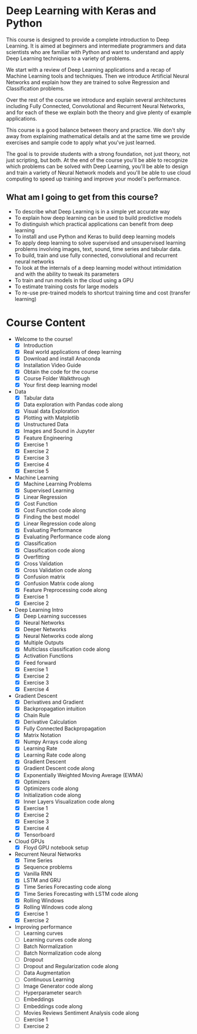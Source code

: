 # Deep Learning with Keras and Python

This course is designed to provide a complete introduction to Deep Learning. It is aimed at beginners and intermediate programmers and data scientists who are familiar with Python and want to understand and apply Deep Learning techniques to a variety of problems.

We start with a review of Deep Learning applications and a recap of Machine Learning tools and techniques. Then we introduce Artificial Neural Networks and explain how they are trained to solve Regression and Classification problems.

Over the rest of the course we introduce and explain several architectures including Fully Connected, Convolutional and Recurrent Neural Networks, and for each of these we explain both the theory and give plenty of example applications.

This course is a good balance between theory and practice. We don't shy away from explaining mathematical details and at the same time we provide exercises and sample code to apply what you've just learned.

The goal is to provide students with a strong foundation, not just theory, not just scripting, but both. At the end of the course you'll be able to recognize which problems can be solved with Deep Learning, you'll be able to design and train a variety of Neural Network models and you'll be able to use cloud computing to speed up training and improve your model's performance.

## What am I going to get from this course?

- To describe what Deep Learning is in a simple yet accurate way
- To explain how deep learning can be used to build predictive models
- To distinguish which practical applications can benefit from deep learning
- To install and use Python and Keras to build deep learning models
- To apply deep learning to solve supervised and unsupervised learning problems involving images, text, sound, time series and tabular data.
- To build, train and use fully connected, convolutional and recurrent neural networks
- To look at the internals of a deep learning model without intimidation and with the ability to tweak its parameters
- To train and run models in the cloud using a GPU
- To estimate training costs for large models
- To re-use pre-trained models to shortcut training time and cost (transfer learning)

# Course Content

- Welcome to the course!
  - [x] Introduction
  - [x] Real world applications of deep learning
  - [x] Download and install Anaconda
  - [x] Installation Video Guide
  - [x] Obtain the code for the course
  - [x] Course Folder Walkthrough
  - [x] Your first deep learning model

- Data
  - [x] Tabular data
  - [x] Data exploration with Pandas code along
  - [x] Visual data Exploration
  - [x] Plotting with Matplotlib
  - [x] Unstructured Data
  - [x] Images and Sound in Jupyter
  - [x] Feature Engineering
  - [x] Exercise 1
  - [x] Exercise 2
  - [x] Exercise 3
  - [x] Exercise 4
  - [x] Exercise 5
 
- Machine Learning
  - [x] Machine Learning Problems
  - [x] Supervised Learning
  - [x] Linear Regression
  - [x] Cost Function
  - [x] Cost Function code along
  - [x] Finding the best model
  - [x] Linear Regression code along
  - [x] Evaluating Performance
  - [x] Evaluating Performance code along
  - [x] Classification
  - [x] Classification code along
  - [x] Overfitting
  - [x] Cross Validation
  - [x] Cross Validation code along
  - [x] Confusion matrix
  - [x] Confusion Matrix code along
  - [x] Feature Preprocessing code along
  - [x] Exercise 1
  - [x] Exercise 2

- Deep Learning Intro
  - [x] Deep Learning successes
  - [x] Neural Networks
  - [x] Deeper Networks
  - [x] Neural Networks code along
  - [x] Multiple Outputs
  - [x] Multiclass classification code along
  - [x] Activation Functions
  - [x] Feed forward
  - [x] Exercise 1
  - [x] Exercise 2
  - [x] Exercise 3
  - [x] Exercise 4

- Gradient Descent
  - [x] Derivatives and Gradient
  - [x] Backpropagation intuition
  - [x] Chain Rule
  - [x] Derivative Calculation
  - [x] Fully Connected Backpropagation
  - [x] Matrix Notation
  - [x] Numpy Arrays code along
  - [x] Learning Rate
  - [x] Learning Rate code along
  - [x] Gradient Descent
  - [x] Gradient Descent code along
  - [x] Exponentially Weighted Moving Average (EWMA)
  - [x] Optimizers
  - [x] Optimizers code along
  - [x] Initialization code along
  - [x] Inner Layers Visualization code along
  - [x] Exercise 1
  - [x] Exercise 2
  - [x] Exercise 3
  - [x] Exercise 4
  - [x] Tensorboard

- Cloud GPUs
  - [x] Floyd GPU notebook setup

- Recurrent Neural Networks
  - [x] Time Series
  - [x] Sequence problems
  - [x] Vanilla RNN
  - [x] LSTM and GRU
  - [x] Time Series Forecasting code along
  - [x] Time Series Forecasting with LSTM code along
  - [x] Rolling Windows
  - [x] Rolling Windows code along
  - [x] Exercise 1
  - [x] Exercise 2

- Improving performance
  - [ ] Learning curves
  - [ ] Learning curves code along
  - [ ] Batch Normalization
  - [ ] Batch Normalization code along
  - [ ] Dropout
  - [ ] Dropout and Regularization code along
  - [ ] Data Augmentation
  - [ ] Continuous Learning
  - [ ] Image Generator code along
  - [ ] Hyperparameter search
  - [ ] Embeddings
  - [ ] Embeddings code along
  - [ ] Movies Reviews Sentiment Analysis code along
  - [ ] Exercise 1
  - [ ] Exercise 2
